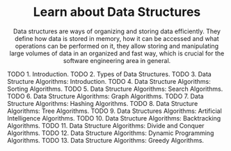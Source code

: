 <h1
  align="center"
>
  Learn about Data Structures
</h1>

<p
  align="center"
>
  Data structures are ways of organizing and storing data efficiently. They define how data is stored in memory, how it can be accessed and what operations can be performed on it, they allow storing and manipulating large volumes of data in an organized and fast way, which is crucial for the software engineering area in general.
</p>

TODO 1. Introduction.
TODO 2. Types of Data Structures.
TODO 3. Data Structure Algorithms: Introduction.
TODO 4. Data Structure Algorithms: Sorting Algorithms.
TODO 5. Data Structure Algorithms: Search Algorithms.
TODO 6. Data Structure Algorithms: Graph Algorithms.
TODO 7. Data Structure Algorithms: Hashing Algorithms.
TODO 8. Data Structure Algorithms: Tree Algorithms.
TODO 9. Data Structures Algorithms: Artificial Intelligence Algorithms.
TODO 10. Data Structure Algorithms: Backtracking Algorithms.
TODO 11. Data Structure Algorithms: Divide and Conquer Algorithms.
TODO 12. Data Structure Algorithms: Dynamic Programming Algorithms.
TODO 13. Data Structure Algorithms: Greedy Algorithms.
